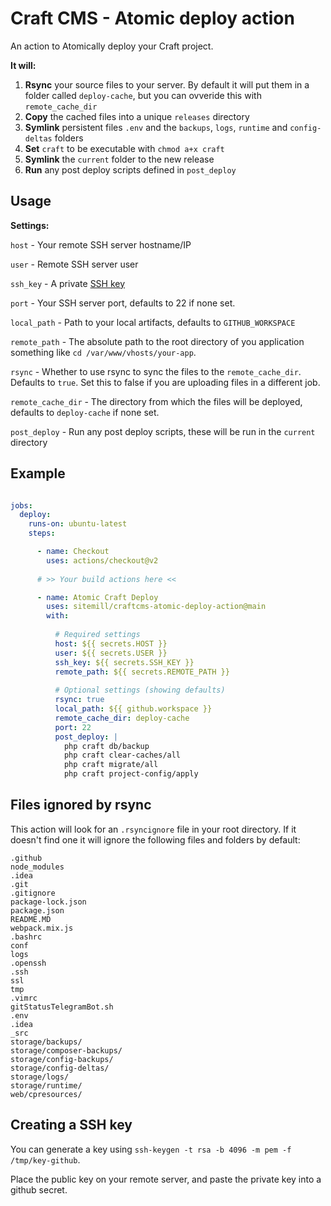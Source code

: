 # Craft CMS - Atomic deploy action

An action to Atomically deploy your Craft project.

**It will:**

1. **Rsync** your source files to your server. By default it will put them in a folder called `deploy-cache`, but you can ovveride this with `remote_cache_dir`
1. **Copy** the cached files into a unique `releases` directory
2. **Symlink** persistent files `.env` and the `backups`, `logs`, `runtime` and `config-deltas` folders
3. **Set** `craft` to be executable with `chmod a+x craft`
4. **Symlink** the `current` folder to the new release
5. **Run** any post deploy scripts defined in `post_deploy`

## Usage

__Settings:__

`host` - Your remote SSH server hostname/IP

`user` - Remote SSH server user

`ssh_key` - A private [SSH key](#creating-a-ssh-key)

`port` - Your SSH server port, defaults to 22 if none set.

`local_path` - Path to your local artifacts, defaults to `GITHUB_WORKSPACE`

`remote_path` - The absolute path to the root directory of you application something like `cd /var/www/vhosts/your-app`.

`rsync` - Whether to use rsync to sync the files to the `remote_cache_dir`. Defaults to `true`. Set this to false if you are uploading files in a different job.

`remote_cache_dir` - The directory from which the files will be deployed, defaults to `deploy-cache` if none set.

`post_deploy` - Run any post deploy scripts, these will be run in the `current` directory


## Example

```yaml

jobs:
  deploy:
    runs-on: ubuntu-latest
    steps:

      - name: Checkout
        uses: actions/checkout@v2
        
      # >> Your build actions here <<

      - name: Atomic Craft Deploy
        uses: sitemill/craftcms-atomic-deploy-action@main
        with:
          
          # Required settings
          host: ${{ secrets.HOST }}
          user: ${{ secrets.USER }}
          ssh_key: ${{ secrets.SSH_KEY }}
          remote_path: ${{ secrets.REMOTE_PATH }}
          
          # Optional settings (showing defaults)
          rsync: true
          local_path: ${{ github.workspace }}
          remote_cache_dir: deploy-cache
          port: 22
          post_deploy: |
            php craft db/backup
            php craft clear-caches/all
            php craft migrate/all
            php craft project-config/apply
```

## Files ignored by rsync

This action will look for an `.rsyncignore` file in your root directory. If it doesn't find one it will ignore the following files and folders by default:

```text
.github
node_modules
.idea
.git
.gitignore
package-lock.json
package.json
README.MD
webpack.mix.js
.bashrc
conf
logs
.openssh
.ssh
ssl
tmp
.vimrc
gitStatusTelegramBot.sh
.env
.idea
_src
storage/backups/
storage/composer-backups/
storage/config-backups/
storage/config-deltas/
storage/logs/
storage/runtime/
web/cpresources/
```

## Creating a SSH key
You can generate a key using `ssh-keygen -t rsa -b 4096 -m pem -f /tmp/key-github`. 

Place the public key on your remote server, and paste the private key into a github secret.